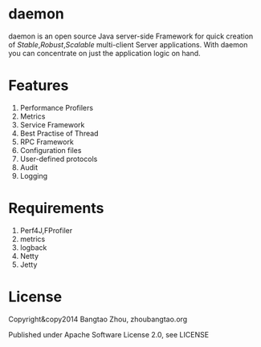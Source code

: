 daemon
======

daemon is an open source Java server-side Framework for quick creation of *Stable*,*Robust*,*Scalable* multi-client Server applications.
With daemon you can concentrate on just the application logic on hand.

Features
=======

1. Performance Profilers
2. Metrics
3. Service Framework
4. Best Practise of Thread
5. RPC Framework
6. Configuration files
7. User-defined protocols
8. Audit
9. Logging

Requirements
===========

1. Perf4J,FProfiler
2. metrics
3. logback
4. Netty
5. Jetty

License
======
Copyright&copy2014 Bangtao Zhou, zhoubangtao.org

Published under Apache Software License 2.0, see LICENSE
